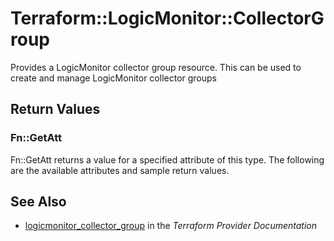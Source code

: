 # Terraform::LogicMonitor::CollectorGroup

Provides a LogicMonitor collector group resource. This can be used to create and manage LogicMonitor collector groups

## Return Values

### Fn::GetAtt

Fn::GetAtt returns a value for a specified attribute of this type. The following are the available attributes and sample return values.

## See Also

* [logicmonitor_collector_group](https://www.terraform.io/docs/providers/logicmonitor/r/collector_group.html) in the _Terraform Provider Documentation_